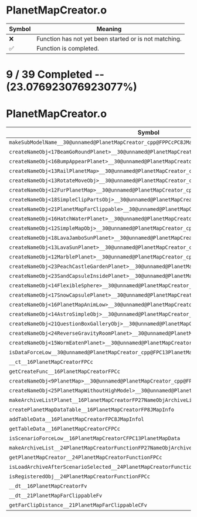 # PlanetMapCreator.o
| Symbol | Meaning 
| ------------- | ------------- 
| :x: | Function has not yet been started or is not matching. 
| :white_check_mark: | Function is completed. 


# 9 / 39 Completed -- (23.076923076923077%)
# PlanetMapCreator.o
| Symbol | Decompiled? |
| ------------- | ------------- |
| `makeSubModelName__30@unnamed@PlanetMapCreator_cpp@FPPCcPC8JMapInfolPCcPCc` | :x: |
| `createNameObj<17BeamGoRoundPlanet>__30@unnamed@PlanetMapCreator_cpp@FPCc_P7NameObj` | :x: |
| `createNameObj<16BumpAppearPlanet>__30@unnamed@PlanetMapCreator_cpp@FPCc_P7NameObj` | :x: |
| `createNameObj<13RailPlanetMap>__30@unnamed@PlanetMapCreator_cpp@FPCc_P7NameObj` | :x: |
| `createNameObj<13RotateMoveObj>__30@unnamed@PlanetMapCreator_cpp@FPCc_P7NameObj` | :x: |
| `createNameObj<12FurPlanetMap>__30@unnamed@PlanetMapCreator_cpp@FPCc_P7NameObj` | :x: |
| `createNameObj<18SimpleClipPartsObj>__30@unnamed@PlanetMapCreator_cpp@FPCc_P7NameObj` | :x: |
| `createNameObj<21PlanetMapFarClippable>__30@unnamed@PlanetMapCreator_cpp@FPCc_P7NameObj` | :x: |
| `createNameObj<16HatchWaterPlanet>__30@unnamed@PlanetMapCreator_cpp@FPCc_P7NameObj` | :x: |
| `createNameObj<12SimpleMapObj>__30@unnamed@PlanetMapCreator_cpp@FPCc_P7NameObj` | :white_check_mark: |
| `createNameObj<18LavaJamboSunPlanet>__30@unnamed@PlanetMapCreator_cpp@FPCc_P7NameObj` | :x: |
| `createNameObj<13LavaSunPlanet>__30@unnamed@PlanetMapCreator_cpp@FPCc_P7NameObj` | :x: |
| `createNameObj<12MarblePlanet>__30@unnamed@PlanetMapCreator_cpp@FPCc_P7NameObj` | :x: |
| `createNameObj<23PeachCastleGardenPlanet>__30@unnamed@PlanetMapCreator_cpp@FPCc_P7NameObj` | :x: |
| `createNameObj<23SandCapsuleInsidePlanet>__30@unnamed@PlanetMapCreator_cpp@FPCc_P7NameObj` | :x: |
| `createNameObj<14FlexibleSphere>__30@unnamed@PlanetMapCreator_cpp@FPCc_P7NameObj` | :x: |
| `createNameObj<17SnowCapsulePlanet>__30@unnamed@PlanetMapCreator_cpp@FPCc_P7NameObj` | :x: |
| `createNameObj<16PlanetMapAnimLow>__30@unnamed@PlanetMapCreator_cpp@FPCc_P7NameObj` | :x: |
| `createNameObj<14AstroSimpleObj>__30@unnamed@PlanetMapCreator_cpp@FPCc_P7NameObj` | :x: |
| `createNameObj<21QuestionBoxGalleryObj>__30@unnamed@PlanetMapCreator_cpp@FPCc_P7NameObj` | :x: |
| `createNameObj<24ReverseGravityRoomPlanet>__30@unnamed@PlanetMapCreator_cpp@FPCc_P7NameObj` | :x: |
| `createNameObj<15WormEatenPlanet>__30@unnamed@PlanetMapCreator_cpp@FPCc_P7NameObj` | :x: |
| `isDataForceLow__30@unnamed@PlanetMapCreator_cpp@FPC13PlanetMapData` | :x: |
| `__ct__16PlanetMapCreatorFPCc` | :x: |
| `getCreateFunc__16PlanetMapCreatorFPCc` | :x: |
| `createNameObj<9PlanetMap>__30@unnamed@PlanetMapCreator_cpp@FPCc_P7NameObj` | :x: |
| `createNameObj<25PlanetMapWithoutHighModel>__30@unnamed@PlanetMapCreator_cpp@FPCc_P7NameObj` | :x: |
| `makeArchiveListPlanet__16PlanetMapCreatorFP27NameObjArchiveListCollectorRC12JMapInfoIterPCc` | :x: |
| `createPlanetMapDataTable__16PlanetMapCreatorFP8JMapInfo` | :white_check_mark: |
| `addTableData__16PlanetMapCreatorFPC8JMapInfol` | :white_check_mark: |
| `getTableData__16PlanetMapCreatorCFPCc` | :white_check_mark: |
| `isScenarioForceLow__16PlanetMapCreatorCFPC13PlanetMapData` | :white_check_mark: |
| `makeArchiveList__24PlanetMapCreatorFunctionFP27NameObjArchiveListCollectorRC12JMapInfoIterPCc` | :white_check_mark: |
| `getPlanetMapCreator__24PlanetMapCreatorFunctionFPCc` | :x: |
| `isLoadArchiveAfterScenarioSelected__24PlanetMapCreatorFunctionFPCc` | :white_check_mark: |
| `isRegisteredObj__24PlanetMapCreatorFunctionFPCc` | :white_check_mark: |
| `__dt__16PlanetMapCreatorFv` | :white_check_mark: |
| `__dt__21PlanetMapFarClippableFv` | :x: |
| `getFarClipDistance__21PlanetMapFarClippableCFv` | :x: |
